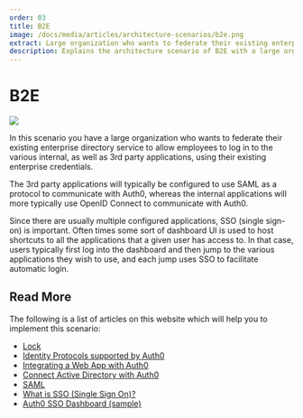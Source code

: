 ```yaml
---
order: 03
title: B2E
image: /docs/media/articles/architecture-scenarios/b2e.png
extract: Large organization who wants to federate their existing enterprise directory service to allow employees to log in to applications using their existing enterprise credentials.
description: Explains the architecture scenario of B2E with a large organization that wants to extend their existing enterprise directory service.
---
```


# B2E

![](/media/articles/architecture-scenarios/b2e.png)

In this scenario you have a large organization who wants to federate their existing enterprise directory service to allow employees to log in to the various internal, as well as 3rd party applications, using their existing enterprise credentials.

The 3rd party applications will typically be configured to use SAML as a protocol to communicate with Auth0, whereas the internal applications will more typically use OpenID Connect to communicate with Auth0.

Since there are usually multiple configured applications, SSO (single sign-on) is important. Often times some sort of dashboard UI is used to host shortcuts to all the applications that a given user has access to. In that case, users typically first log into the dashboard and then jump to the various applications they wish to use, and each jump uses SSO to facilitate automatic login.

## Read More

The following is a list of articles on this website which will help you to implement this scenario:

* [Lock](https://auth0.com/lock)
* [Identity Protocols supported by Auth0](/protocols)
* [Integrating a Web App with Auth0](/oauth-web-protocol)
* [Connect Active Directory with Auth0](/connections/enterprise/active-directory)
* [SAML](/saml-configuration)
* [What is SSO (Single Sign On)?](/sso)
* [Auth0 SSO Dashboard (sample)](https://github.com/auth0-samples/auth0-sso-dashboard)

